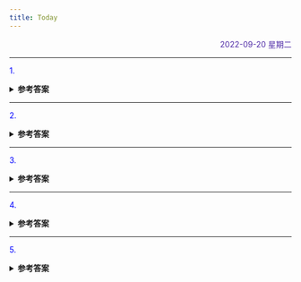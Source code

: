 ```yaml
---
title: Today
---
```


<div align="right" style="color:#512DA8">2022-09-20 星期二</div> 

> 

<hr/>
<p style="color:blue">1.</p>
<details>
<summary><b>参考答案</b></summary>
<p>

</p>
</details>

<hr/>
<p style="color:blue">2. </p>
<details>
<summary><b>参考答案</b></summary>
<p>


</p>
</details>

<hr/>
<p style="color:blue">3. </p>
<details>
<summary><b>参考答案</b></summary>
<p>


</p>
</details>

<hr/>
<p style="color:blue">4.  </p>

<details>
<summary><b>参考答案</b></summary>
<p>

</p>
</details>

<hr/>
<p style="color:blue">5. </p>

<details>
<summary><b>参考答案</b></summary>
<p>


</p>
</details>